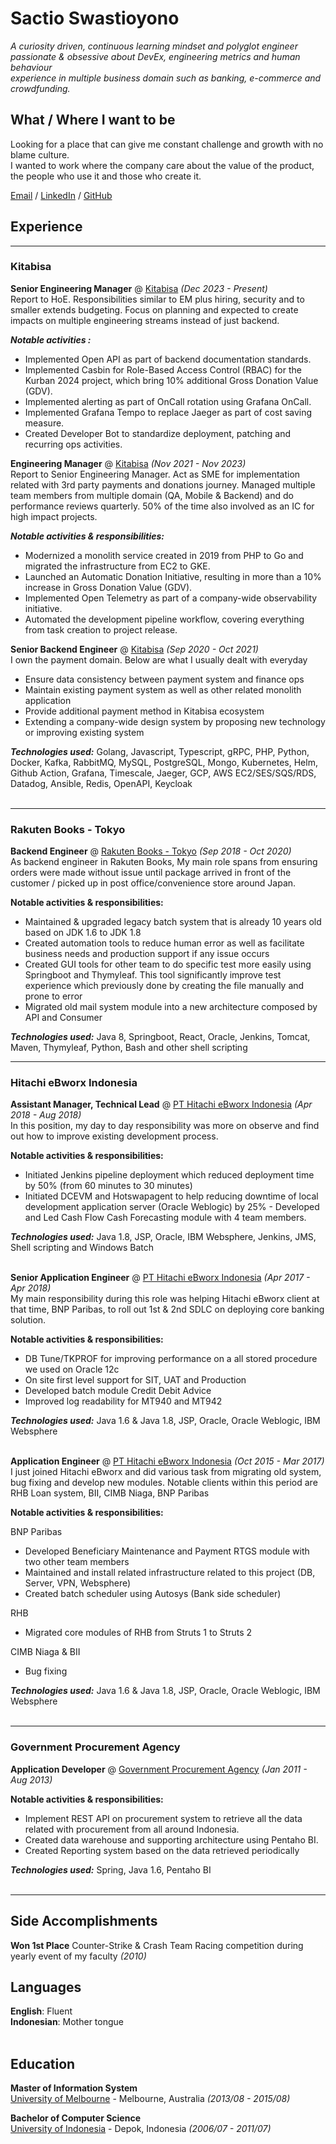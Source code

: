 # Sactio Swastioyono

_A curiosity driven, continuous learning mindset and polyglot engineer_
<br> _passionate & obsessive about DevEx, engineering metrics and human behaviour_
<br> _experience in multiple business domain such as banking, e-commerce and crowdfunding._ <br>

## What / Where I want to be
Looking for a place that can give me constant challenge and growth with no blame culture. <br>
I wanted to work where the company care about the value of the product, the people who use it and those who create it. <br>


[Email](mailto:email.tyo@gmail.com) / [LinkedIn](https://www.linkedin.com/in/sactio-swastioyono/)
/ [GitHub](https://github.com/sswastioyono18/)

## Experience

<hr>
<h3>Kitabisa </h3>

**Senior Engineering Manager** @ [Kitabisa](https://kitabisa.com/) _(Dec 2023 - Present)_ <br>
Report to HoE. Responsibilities similar to EM plus hiring, security and to smaller extends budgeting.
Focus on planning and expected to create impacts on multiple engineering streams instead of just backend.

**_Notable activities :_**
- Implemented Open API as part of backend documentation standards.
- Implemented Casbin for Role-Based Access Control (RBAC) for the Kurban 2024 project, which bring 10% additional Gross Donation Value (GDV).
- Implemented alerting as part of OnCall rotation using Grafana OnCall.
- Implemented Grafana Tempo to replace Jaeger as part of cost saving measure. 
- Created Developer Bot to standardize deployment, patching and recurring ops activities.

**Engineering Manager** @ [Kitabisa](https://kitabisa.com/) _(Nov 2021 - Nov 2023)_ <br>
Report to Senior Engineering Manager. Act as SME for implementation related with 3rd party payments and donations journey.
Managed multiple team members from multiple domain (QA, Mobile & Backend) and do performance reviews quarterly. 
50% of the time also involved as an IC for high impact projects. 

**_Notable activities & responsibilities:_**
- Modernized a monolith service created in 2019 from PHP to Go and migrated the infrastructure from EC2 to GKE.
- Launched an Automatic Donation Initiative, resulting in more than a 10% increase in Gross Donation Value (GDV).
- Implemented Open Telemetry as part of a company-wide observability initiative.
- Automated the development pipeline workflow, covering everything from task creation to project release.


**Senior Backend Engineer** @ [Kitabisa](https://kitabisa.com/) _(Sep 2020 - Oct 2021)_ <br>
I own the payment domain. Below are what I usually dealt with everyday 
- Ensure data consistency between payment system and finance ops 
- Maintain existing payment system as well as other related monolith application
- Provide additional payment method in Kitabisa ecosystem
- Extending a company-wide design system by proposing new technology or improving existing system 

**_Technologies used:_** Golang, Javascript, Typescript, gRPC, PHP, Python, Docker, Kafka, RabbitMQ, MySQL, PostgreSQL, Mongo, Kubernetes, Helm, Github Action, Grafana,
Timescale, Jaeger, GCP, AWS EC2/SES/SQS/RDS, Datadog, Ansible, Redis, OpenAPI, Keycloak
  <br><br>


<hr>
<h3> Rakuten Books - Tokyo </h3>

**Backend Engineer** @ [Rakuten Books - Tokyo](https://books.rakuten.co.jp/) _(Sep 2018 - Oct 2020)_ <br>
As backend engineer in Rakuten Books, My main role spans from ensuring orders were made without issue until package arrived in
front of the customer / picked up in post office/convenience store around Japan.

<b> Notable activities & responsibilities:</b>

- Maintained & upgraded legacy batch system that is already 10 years old based on JDK 1.6 to JDK 1.8
- Created automation tools to reduce human error as well as facilitate business needs and production support if any
  issue occurs
- Created GUI tools for other team to do specific test more easily using Springboot and Thymyleaf. This tool
  significantly improve test experience which previously done by creating the file manually and prone to error
- Migrated old mail system module into a new architecture composed by API and Consumer  

**_Technologies used:_** Java 8, Springboot, React, Oracle, Jenkins, Tomcat, Maven, Thymyleaf, Python, Bash and other shell scripting


<hr>
<h3> Hitachi eBworx Indonesia </h3>

**Assistant Manager, Technical Lead** @ [PT Hitachi eBworx Indonesia](http://www.hitachi-ebworx.com/) _(Apr 2018 - Aug
2018)_ <br>
In this position, my day to day responsibility was more on observe and find out how to improve existing development
process.

<b> Notable activities & responsibilities:</b>

- Initiated Jenkins pipeline deployment which reduced deployment time by 50% (from 60 minutes to 30 minutes)
- Initiated DCEVM and Hotswapagent to help reducing downtime of local development application server (Oracle Weblogic)
by 25% - Developed and Led Cash Flow Cash Forecasting module with 4 team members. 

**_Technologies used:_** Java 1.8, JSP, Oracle, IBM Websphere, Jenkins, JMS, Shell scripting and Windows Batch
<br><br>


**Senior Application Engineer** @ [PT Hitachi eBworx Indonesia](http://www.hitachi-ebworx.com/) _(Apr 2017 - Apr
2018)_ <br>
My main responsibility during this role was helping Hitachi eBworx client at that time, BNP Paribas, to roll out 1st & 2nd SDLC on deploying core banking solution.

<b> Notable activities & responsibilities:</b>

- DB Tune/TKPROF for improving performance on a all stored procedure we used on Oracle 12c
- On site first level support for SIT, UAT and Production
- Developed batch module Credit Debit Advice
- Improved log readability for MT940 and
  MT942

**_Technologies used:_** Java 1.6 & Java 1.8, JSP, Oracle, Oracle Weblogic, IBM Websphere
  <br><br>
  

**Application Engineer** @ [PT Hitachi eBworx Indonesia](http://www.hitachi-ebworx.com/) _(Oct 2015 - Mar
2017)_ <br>
I just joined Hitachi eBworx and did various task from migrating old system, bug fixing and develop new modules. Notable clients within this period are RHB Loan system, BII, CIMB Niaga, BNP Paribas 

<b> Notable activities & responsibilities:</b>

BNP Paribas
- Developed Beneficiary Maintenance and Payment RTGS module with two other team members
- Maintained and install related infrastructure related to this project (DB, Server, VPN, Websphere)
- Created batch scheduler using Autosys (Bank side scheduler)
  
RHB
- Migrated core modules of RHB from Struts 1 to Struts 2

CIMB Niaga & BII
- Bug fixing
  

**_Technologies used:_** Java 1.6 & Java 1.8, JSP, Oracle, Oracle Weblogic, IBM Websphere
  <br><br>

<hr>
<h3>Government Procurement Agency</h3>

**Application Developer** @ [Government Procurement Agency](http://www.lkpp.go.id/v3/) _(Jan 2011 - Aug 2013)_ <br>

<b> Notable activities & responsibilities:</b>

- Implement REST API on procurement system to retrieve all the data related with procurement from all around Indonesia.
- Created data warehouse and supporting architecture using Pentaho BI.
- Created Reporting system based on the data retrieved periodically


**_Technologies used:_** Spring, Java 1.6, Pentaho BI
<br><br>


<hr> 

## Side Accomplishments

**Won 1st Place** Counter-Strike & Crash Team Racing competition during yearly event of my faculty _(2010)_ <br>

## Languages

**English**: Fluent <br>
**Indonesian**: Mother tongue
<br><br>

## Education

**Master of Information System** <br>
[University of Melbourne](https://www.unimelb.edu.au/) - Melbourne, Australia _(2013/08 - 2015/08)_

**Bachelor of Computer Science** <br>
[University of Indonesia](https://www.ui.ac.id/en/) - Depok, Indonesia _(2006/07 - 2011/07)_
